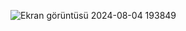 ![Ekran görüntüsü 2024-08-04 193849](https://github.com/user-attachments/assets/4d9f68b7-c072-44b9-870c-33fb8178b695)

